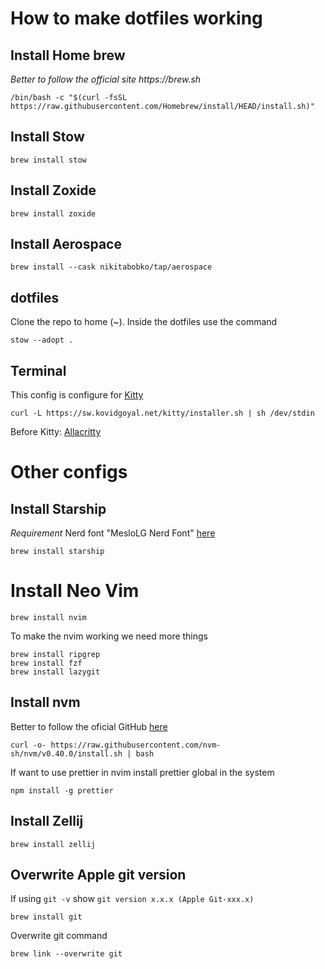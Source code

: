 # How to make dotfiles working

## Install Home brew
_Better to follow the official site https://brew.sh_

```
/bin/bash -c "$(curl -fsSL https://raw.githubusercontent.com/Homebrew/install/HEAD/install.sh)"
```


## Install Stow

```
brew install stow
```

## Install Zoxide

```
brew install zoxide
```


## Install Aerospace

```
brew install --cask nikitabobko/tap/aerospace
```


## dotfiles
Clone the repo to home (~).
Inside the dotfiles use the command

```
stow --adopt .
```

## Terminal
This config is configure for [Kitty](https://sw.kovidgoyal.net/kitty)
```
curl -L https://sw.kovidgoyal.net/kitty/installer.sh | sh /dev/stdin
```

Before Kitty: [Allacritty](https://github.com/alacritty/alacritty)



# Other configs

## Install Starship
*Requirement* Nerd font "MesloLG Nerd Font" [here](https://www.nerdfonts.com/)

```
brew install starship
```


# Install Neo Vim

```
brew install nvim
```

To make the nvim working we need more things

```
brew install ripgrep
brew install fzf
brew install lazygit
```


## Install nvm
Better to follow the oficial GitHub [here](https://github.com/nvm-sh/nvm#installing-and-updating)
```
curl -o- https://raw.githubusercontent.com/nvm-sh/nvm/v0.40.0/install.sh | bash
```

If want to use prettier in nvim install prettier global in the system
```
npm install -g prettier
```


## Install Zellij
```
brew install zellij
```


## Overwrite Apple git version
If using `git -v` show `git version x.x.x (Apple Git-xxx.x)`

```
brew install git
```

Overwrite git command
```
brew link --overwrite git
```

